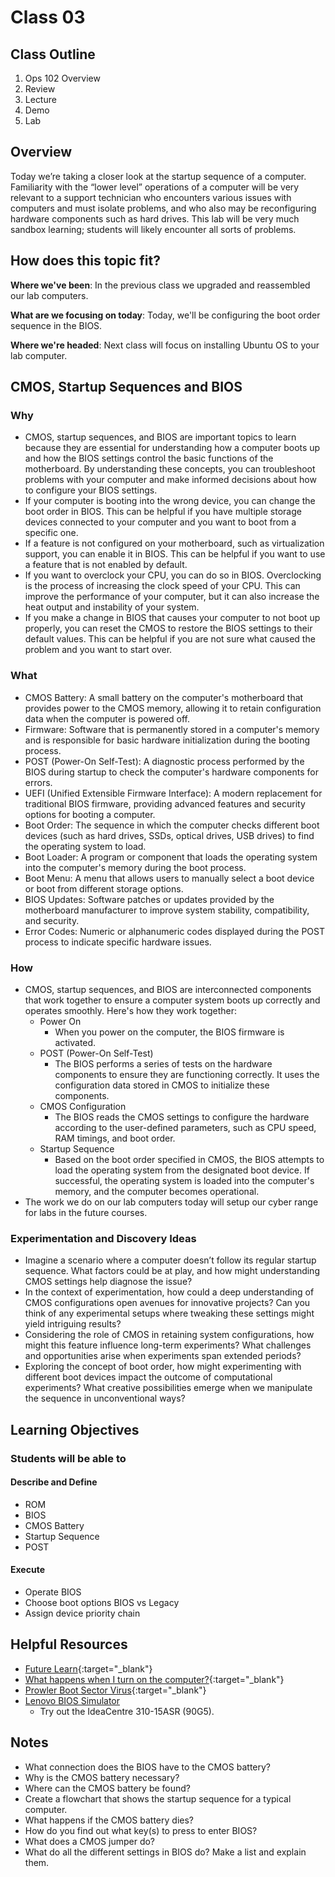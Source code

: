# Class 03

## Class Outline

1. Ops 102 Overview
1. Review
1. Lecture
1. Demo
1. Lab 

## Overview

Today we’re taking a closer look at the startup sequence of a computer. Familiarity with the “lower level” operations of a computer will be very relevant to a support technician who encounters various issues with computers and must isolate problems, and who also may be reconfiguring hardware components such as hard drives. This lab will be very much sandbox learning; students will likely encounter all sorts of problems.

## How does this topic fit?

**Where we've been**:
In the previous class we upgraded and reassembled our lab computers.

**What are we focusing on today**:
Today, we'll be configuring the boot order sequence in the BIOS.

**Where we're headed**:
Next class will focus on installing Ubuntu OS to your lab computer.

## CMOS, Startup Sequences and BIOS

### Why
- CMOS, startup sequences, and BIOS are important topics to learn because they are essential for understanding how a computer boots up and how the BIOS settings control the basic functions of the motherboard. By understanding these concepts, you can troubleshoot problems with your computer and make informed decisions about how to configure your BIOS settings.
- If your computer is booting into the wrong device, you can change the boot order in BIOS. This can be helpful if you have multiple storage devices connected to your computer and you want to boot from a specific one.
- If a feature is not configured on your motherboard, such as virtualization support, you can enable it in BIOS. This can be helpful if you want to use a feature that is not enabled by default.
- If you want to overclock your CPU, you can do so in BIOS. Overclocking is the process of increasing the clock speed of your CPU. This can improve the performance of your computer, but it can also increase the heat output and instability of your system.
- If you make a change in BIOS that causes your computer to not boot up properly, you can reset the CMOS to restore the BIOS settings to their default values. This can be helpful if you are not sure what caused the problem and you want to start over.

### What
- CMOS Battery: A small battery on the computer's motherboard that provides power to the CMOS memory, allowing it to retain configuration data when the computer is powered off.
- Firmware: Software that is permanently stored in a computer's memory and is responsible for basic hardware initialization during the booting process.
- POST (Power-On Self-Test): A diagnostic process performed by the BIOS during startup to check the computer's hardware components for errors.
- UEFI (Unified Extensible Firmware Interface): A modern replacement for traditional BIOS firmware, providing advanced features and security options for booting a computer.
- Boot Order: The sequence in which the computer checks different boot devices (such as hard drives, SSDs, optical drives, USB drives) to find the operating system to load.
- Boot Loader: A program or component that loads the operating system into the computer's memory during the boot process.
- Boot Menu: A menu that allows users to manually select a boot device or boot from different storage options.
- BIOS Updates: Software patches or updates provided by the motherboard manufacturer to improve system stability, compatibility, and security.
- Error Codes: Numeric or alphanumeric codes displayed during the POST process to indicate specific hardware issues.

### How
- CMOS, startup sequences, and BIOS are interconnected components that work together to ensure a computer system boots up correctly and operates smoothly. Here's how they work together:
  - Power On
    - When you power on the computer, the BIOS firmware is activated.
  - POST (Power-On Self-Test)
    - The BIOS performs a series of tests on the hardware components to ensure they are functioning correctly. It uses the configuration data stored in CMOS to initialize these components.
  - CMOS Configuration
    - The BIOS reads the CMOS settings to configure the hardware according to the user-defined parameters, such as CPU speed, RAM timings, and boot order.
  - Startup Sequence
    - Based on the boot order specified in CMOS, the BIOS attempts to load the operating system from the designated boot device. If successful, the operating system is loaded into the computer's memory, and the computer becomes operational.
- The work we do on our lab computers today will setup our cyber range for labs in the future courses.

### Experimentation and Discovery Ideas
- Imagine a scenario where a computer doesn’t follow its regular startup sequence. What factors could be at play, and how might understanding CMOS settings help diagnose the issue?
- In the context of experimentation, how could a deep understanding of CMOS configurations open avenues for innovative projects? Can you think of any experimental setups where tweaking these settings might yield intriguing results?
- Considering the role of CMOS in retaining system configurations, how might this feature influence long-term experiments? What challenges and opportunities arise when experiments span extended periods?
- Exploring the concept of boot order, how might experimenting with different boot devices impact the outcome of computational experiments? What creative possibilities emerge when we manipulate the sequence in unconventional ways?

## Learning Objectives

### Students will be able to

#### Describe and Define

- ROM
- BIOS
- CMOS Battery
- Startup Sequence
- POST

#### Execute

- Operate BIOS
- Choose boot options BIOS vs Legacy
- Assign device priority chain

## Helpful Resources

- [Future Learn](https://www.futurelearn.com/courses/computer-systems/0/steps/53497){:target="_blank"}
- [What happens when I turn on the computer?](https://www.geeksforgeeks.org/what-happens-when-we-turn-on-computer/){:target="_blank"}
- [Prowler Boot Sector Virus](https://www.youtube.com/watch?v=fSL4J0zhMcY){:target="_blank"}
- [Lenovo BIOS Simulator](https://support.lenovo.com/us/en/solutions/HT502745)
  - Try out the IdeaCentre 310-15ASR (90G5).

## Notes

- What connection does the BIOS have to the CMOS battery?
- Why is the CMOS battery necessary?
- Where can the CMOS battery be found?
- Create a flowchart that shows the startup sequence for a typical computer.
- What happens if the CMOS battery dies?
- How do you find out what key(s) to press to enter BIOS?
- What does a CMOS jumper do?
- What do all the different settings in BIOS do? Make a list and explain them.